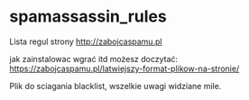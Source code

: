 # spamassassin_rules
 
Lista regul strony http://zabojcaspamu.pl

jak zainstalowac wgrać itd możesz doczytać:
https://zabojcaspamu.pl/latwiejszy-format-plikow-na-stronie/

Plik do sciagania blacklist, wszelkie uwagi widziane mile.
